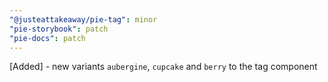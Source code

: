 ```yaml
---
"@justeattakeaway/pie-tag": minor
"pie-storybook": patch
"pie-docs": patch
---
```


[Added] - new variants `aubergine`, `cupcake` and `berry` to the tag component
